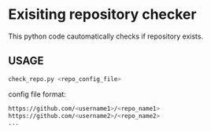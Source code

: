# Exisiting repository checker

This python code cautomatically checks if repository exists.

## USAGE

```bash
check_repo.py <repo_config_file>

```

config file format:

```bash
https://github.com/<username1>/<repo_name1>
https://github.com/<username2>/<repo_name2>
...

```
<!-- ## License

Information about the license for your project. -->
